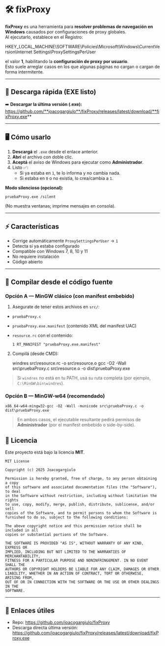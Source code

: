 # 🛠️ fixProxy

**fixProxy** es una herramienta para **resolver problemas de navegación en Windows** causados por configuraciones de proxy globales.  
Al ejecutarlo, establece en el Registro:

HKEY_LOCAL_MACHINE\SOFTWARE\Policies\Microsoft\Windows\CurrentVersion\Internet Settings\ProxySettingsPerUser

el valor **1**, habilitando la **configuración de proxy por usuario**.  
Esto suele arreglar casos en los que algunas páginas no cargan o cargan de forma intermitente.

---

## 🚀 Descarga rápida (EXE listo)

➡️ **Descargar la última versión (.exe):**  
https://github.com/**joacogargiulo**/fixProxy/releases/latest/download/**fixProxy.exe**


---

## 🖥️ Cómo usarlo

1. **Descargá** el `.exe` desde el enlace anterior.
2. **Abrí** el archivo con doble clic.
3. **Aceptá** el aviso de Windows para ejecutar como **Administrador**.
4. Listo ✅:
   - Si ya estaba en `1`, te lo informa y no cambia nada.
   - Si estaba en `0` o no existía, lo crea/cambia a `1`.

**Modo silencioso (opcional):**

    pruebaProxy.exe /silent

(No muestra ventanas; imprime mensajes en consola).

---

## ⚡ Características

- Corrige automáticamente `ProxySettingsPerUser` → `1`
- Detecta si ya estaba configurado
- Compatible con Windows 7, 8, 10 y 11
- No requiere instalación
- Código abierto

---

## 🔧 Compilar desde el código fuente

### Opción A — MinGW clásico (con manifest embebido)

1) Asegurate de tener estos archivos en `src/`:
- `pruebaProxy.c`
- `pruebaProxy.exe.manifest` (contenido XML del manifest UAC)
- `resource.rc` con el contenido:
  
      1 RT_MANIFEST "pruebaProxy.exe.manifest"

2) Compilá (desde CMD):

    windres src\resource.rc -o src\resource.o
    gcc -O2 -Wall src\pruebaProxy.c src\resource.o -o dist\pruebaProxy.exe

> Si `windres` no está en tu PATH, usá su ruta completa (por ejemplo, `C:\MinGW\bin\windres`).

### Opción B — MinGW-w64 (recomendado)

    x86_64-w64-mingw32-gcc -O2 -Wall -municode src\pruebaProxy.c -o dist\pruebaProxy.exe

> En ambos casos, el ejecutable resultante pedirá permisos de **Administrador** (por el manifest embebido o side-by-side).

## 📄 Licencia

Este proyecto está bajo la licencia **MIT**.

    MIT License

    Copyright (c) 2025 Joacogargiulo

    Permission is hereby granted, free of charge, to any person obtaining a copy
    of this software and associated documentation files (the "Software"), to deal
    in the Software without restriction, including without limitation the rights
    to use, copy, modify, merge, publish, distribute, sublicense, and/or sell
    copies of the Software, and to permit persons to whom the Software is
    furnished to do so, subject to the following conditions:

    The above copyright notice and this permission notice shall be included in all
    copies or substantial portions of the Software.

    THE SOFTWARE IS PROVIDED "AS IS", WITHOUT WARRANTY OF ANY KIND, EXPRESS OR
    IMPLIED, INCLUDING BUT NOT LIMITED TO THE WARRANTIES OF MERCHANTABILITY,
    FITNESS FOR A PARTICULAR PURPOSE AND NONINFRINGEMENT. IN NO EVENT SHALL THE
    AUTHORS OR COPYRIGHT HOLDERS BE LIABLE FOR ANY CLAIM, DAMAGES OR OTHER
    LIABILITY, WHETHER IN AN ACTION OF CONTRACT, TORT OR OTHERWISE, ARISING FROM,
    OUT OF OR IN CONNECTION WITH THE SOFTWARE OR THE USE OR OTHER DEALINGS IN THE
    SOFTWARE.

---

## 🔗 Enlaces útiles

- Repo: https://github.com/joacogargiulo/fixProxy
- Descarga directa última versión:  
  https://github.com/joacogargiulo/fixProxy/releases/latest/download/fixProxy.exe
